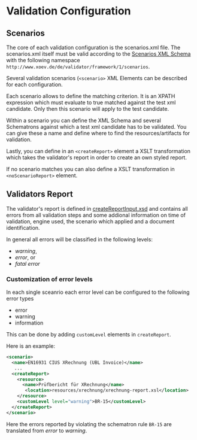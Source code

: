 # Validation Configuration

## Scenarios

The core of each validation configuration is the scenarios.xml file. The scenarios.xml itself must be valid according to the [Scenarios XML Schema](/src/main/model/xsd/scenarios.xsd) with the following namespace `http://www.xoev.de/de/validator/framework/1/scenarios`.

Several validation scenarios (`<scenario>` XML Elements can be described for each configuration.

Each scenario allows to define the matching criterion. It is an XPATH expression which must evaluate to true matched against the test xml candidate. Only then this scenario will apply to the test candidate.

Within a scenario you can define the XML Schema and several Schematrons against which a test xml candidate has to be validated. You can give these a name and define where to find the resources/artifacts for validation.

Lastly, you can define in an `<createReport>` element a XSLT transformation which takes the validator's report in order to create an own styled report.

If no scenario matches you can also define a XSLT transformation in `<noScenarioReport>` element.

## Validators Report

The validator's report is defined in [createReportInput.xsd](src/main/model/xsd/createReportInput.xsd) and contains all errors from all validation steps and some addional information on time of validation, engine used, the scenario which applied and a document identification.

In general all errors will be classified in the following levels:

* *warning*,
* *error*, or
* *fatal error*

### Customization of error levels

In each single sceanrio each error level can be configured to the following error types

* error
* warning
* information

This can be done by adding `customLevel` elements in
`createReport`.

Here is an example:

```xml
<scenario>
  <name>EN16931 CIUS XRechnung (UBL Invoice)</name>
   ...
  <createReport>
    <resource>
      <name>Prüfbericht für XRechnung</name>
       <location>resources/xrechnung/xrechnung-report.xsl</location>
    </resource>
    <customLevel level="warning">BR-15</customLevel>
  </createReport>
</scenario>
```

Here the errors reported by violating the schematron rule `BR-15` are translated from *error* to *warning*.
